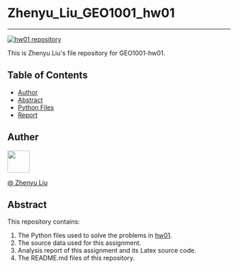 # Zhenyu_Liu_GEO1001_hw01
***
[![hw01 repository](https://img.shields.io/badge/repository-Zhenyu__Liu__GEO1001__hw01-orange)](https://github.com/peterliu502/Zhenyu_Liu_GEO1001_hw01)  


This is Zhenyu Liu's file repository for GEO1001-hw01.  
  
  
## Table of Contents  

- [Author](#author)  
- [Abstract](#abstract)  
- [Python Files](#python-files)  
- [Report](#report)  

## Auther

[<img src="https://avatars3.githubusercontent.com/u/59593272?s=400&u=ba1618be6d5e354f0bd7685ff405bdec6d18c101&v=4" width = "50" height = "50" />](https://github.com/peterliu502)

[@ Zhenyu Liu](https://github.com/peterliu502)
 
## Abstract  

This repository contains:  

1. The Python files used to solve the problems in [hw01](https://3d.bk.tudelft.nl/courses/geo1001/hw/01/).  
2. The source data used for this assignment.  
3. Analysis report of this assignment and its Latex source code.  
4. The README.md files of this repository.  

